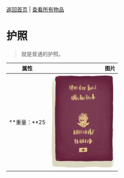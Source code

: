 [返回首页](index.md)   |  [查看所有物品](object.md)
# 护照  
> 就是普通的护照。  
  
  属性  |   图片   
 ----  |  ----:   
 **重量：**25  |  ![](Sprite/Passport.png)   
  
